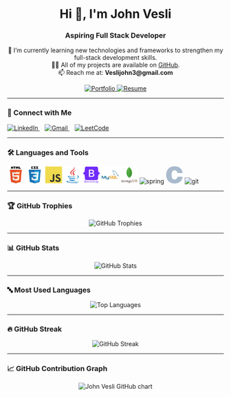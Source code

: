 <h1 align="center">Hi 👋, I'm John Vesli</h1>
<h3 align="center">Aspiring Full Stack Developer</h3>

<p align="center">
  🌱 I’m currently learning new technologies and frameworks to strengthen my full-stack development skills.<br>
  👨‍💻 All of my projects are available on <a href="https://github.com/johnvesli03" target="_blank">GitHub</a>.<br>
  📫 Reach me at: <strong>Veslijohn3@gmail.com</strong>
</p>

<p align="center">
  <a href="https://johnvesli-portfolio.vercel.app/" target="_blank">
    <img src="https://img.shields.io/badge/Visit%20Portfolio-blue?style=for-the-badge&logo=vercel" alt="Portfolio" />
  </a>
  <a href="https://drive.google.com/file/d/1kuUC69t4aaybvKjRkodpzqPjDresEYfr/view?usp=drive_link" target="_blank">
    <img src="https://img.shields.io/badge/View%20Resume-green?style=for-the-badge&logo=googledrive" alt="Resume" />
  </a>
</p>

---

### 🔗 Connect with Me

<p align="left">
  <a href="https://www.linkedin.com/in/john-vesli-a29b2b257/" target="_blank">
    <img src="https://cdn.jsdelivr.net/gh/devicons/devicon/icons/linkedin/linkedin-original.svg" alt="LinkedIn" height="40" />
  </a>
  &nbsp;&nbsp;
  <a href="mailto:Veslijohn3@gmail.com" target="_blank">
    <img src="https://upload.wikimedia.org/wikipedia/commons/4/4e/Gmail_Icon.png" alt="Gmail" height="40" />
  </a>
  &nbsp;&nbsp;
  <a href="https://leetcode.com/u/9hAHM5JFev/" target="_blank">
    <img src="https://upload.wikimedia.org/wikipedia/commons/1/19/LeetCode_logo_black.png" alt="LeetCode" height="40" />
  </a>
</p>

---

### 🛠️ Languages and Tools

<p align="left">
  <img src="https://raw.githubusercontent.com/devicons/devicon/master/icons/html5/html5-original-wordmark.svg" alt="html5" width="40" height="40"/>
  <img src="https://raw.githubusercontent.com/devicons/devicon/master/icons/css3/css3-original-wordmark.svg" alt="css3" width="40" height="40"/>
  <img src="https://raw.githubusercontent.com/devicons/devicon/master/icons/javascript/javascript-original.svg" alt="javascript" width="40" height="40"/>
  <img src="https://raw.githubusercontent.com/devicons/devicon/master/icons/java/java-original.svg" alt="java" width="40" height="40"/>
  <img src="https://raw.githubusercontent.com/devicons/devicon/master/icons/bootstrap/bootstrap-plain-wordmark.svg" alt="bootstrap" width="40" height="40"/>
  <img src="https://raw.githubusercontent.com/devicons/devicon/master/icons/mysql/mysql-original-wordmark.svg" alt="mysql" width="40" height="40"/>
  <img src="https://raw.githubusercontent.com/devicons/devicon/master/icons/mongodb/mongodb-original-wordmark.svg" alt="mongodb" width="40" height="40"/>
  <img src="https://www.vectorlogo.zone/logos/springio/springio-icon.svg" alt="spring" width="40" height="40"/>
  <img src="https://raw.githubusercontent.com/devicons/devicon/master/icons/c/c-original.svg" alt="c" width="40" height="40"/>
  <img src="https://www.vectorlogo.zone/logos/git-scm/git-scm-icon.svg" alt="git" width="40" height="40"/>
</p>

---

### 🏆 GitHub Trophies

<p align="center">
  <img src="https://github-profile-trophy.vercel.app/?username=johnvesli03&theme=flat&no-frame=true&margin-w=10&row=2&column=4" alt="GitHub Trophies" />
</p>

---

### 📊 GitHub Stats

<p align="center">
  <img src="https://github-readme-stats.vercel.app/api?username=johnvesli03&show_icons=true&theme=default" alt="GitHub Stats" />
</p>

---

### 🔤 Most Used Languages

<p align="center">
  <img src="https://github-readme-stats.vercel.app/api/top-langs/?username=johnvesli03&layout=compact&hide=shaderlab,hlsl" alt="Top Languages" />
</p>

---

### 🔥 GitHub Streak

<p align="center">
  <img src="https://github-readme-streak-stats.herokuapp.com?user=johnvesli03" alt="GitHub Streak" />
</p>

---

### 📈 GitHub Contribution Graph

<p align="center">
  <img src="https://ghchart.rshah.org/johnvesli03" alt="John Vesli GitHub chart" />
</p>
